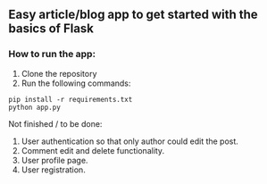 ## Easy article/blog app to get started with the basics of Flask

### How to run the app:
1. Clone the repository
2. Run the following commands:
```
pip install -r requirements.txt
python app.py
```


Not finished / to be done:
1. User authentication so that only author could edit the post.
2. Comment edit and delete functionality.
3. User profile page.
4. User registration.